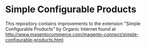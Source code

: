 # Simple Configurable Products

This repository contains improvements to the extension "Simple Configurable Products" by Organic Internet found at http://www.magentocommerce.com/magento-connect/simple-configurable-products.html
